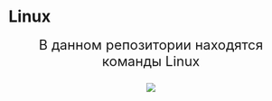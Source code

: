 # Linux

<p align="center" > <font size="5">
В данном репозитории находятся команды Linux
</p>

<p align="center">
  <img src="https://encrypted-tbn0.gstatic.com/images?q=tbn:ANd9GcRtfmAJ5cNZSPcI5l7siO8r8cZk-_TrBuoxvHtL13vh9_DVfsq2uiDUFMPGWnS8Sqo2b34&usqp=CAU.png" />
</p>
